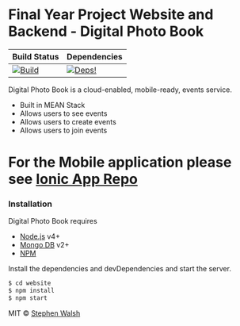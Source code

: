 # Final Year Project Website and Backend -  Digital Photo Book 

| Build Status  | Dependencies   |
|---|---|
|[![Build][travis-image]][travis-url]|[![Deps!][daviddm-image]][daviddm-url]


 Digital Photo Book is a cloud-enabled, mobile-ready, events service.

  - Built in MEAN  Stack
  - Allows users to see events
  - Allows users to create events
  - Allows users to join events

# For the Mobile application please see [Ionic App Repo](https://github.com/Steve-Walsh/ionic-App)


### Installation

Digital Photo Book requires 
  - [Node.js](https://nodejs.org/) v4+ 
  - [Mongo DB](https://www.mongodb.com/) v2+ 
  - [NPM](https://www.npmjs.com/) 
 
Install the dependencies and devDependencies and start the server.
```sh
$ cd website
$ npm install
$ npm start
```
MIT © [Stephen Walsh]()


[travis-image]: https://travis-ci.org/Steve-Walsh/website.svg?branch=master
[travis-url]: https://travis-ci.org/Steve-Walsh/website
[daviddm-image]: https://david-dm.org/Steve-Walsh/website/status.svg
[daviddm-url]: https://david-dm.org/Steve-Walsh/website

